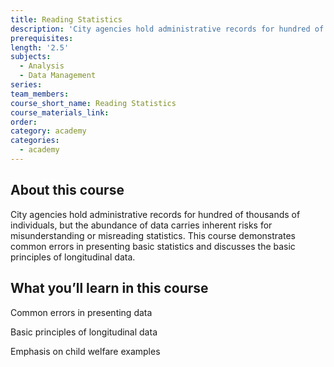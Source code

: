```yaml
---
title: Reading Statistics
description: 'City agencies hold administrative records for hundred of thousands of individuals, but the abundance of data carries inherent risks for misunderstanding or misreading statistics. This course demonstrates common errors in presenting basic statistics and discusses the basic principles of longitudinal data.'
prerequisites:
length: '2.5'
subjects:
  - Analysis
  - Data Management
series:
team_members:
course_short_name: Reading Statistics
course_materials_link:
order:
category: academy
categories:
  - academy
---
```



## About this course

City agencies hold administrative records for hundred of thousands of individuals, but the abundance of data carries inherent risks for misunderstanding or misreading statistics. This course demonstrates common errors in presenting basic statistics and discusses the basic principles of longitudinal data.

## What you’ll learn in this course

Common errors in presenting data

Basic principles of longitudinal data

Emphasis on child welfare examples